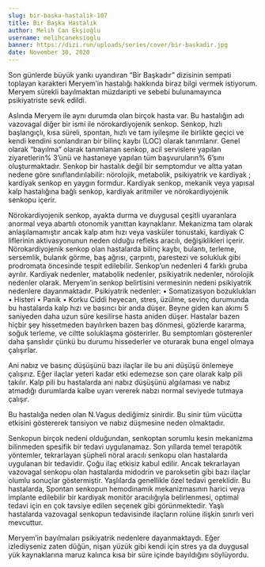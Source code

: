 ```yaml
---
slug: bir-baska-hastalik-107
title: Bir Başka Hastalık
author: Melih Can Ekşioğlu
username: melihcaneksioglu
banner: https://dizi.run/uploads/series/cover/bir-baskadir.jpg
date: November 30, 2020
---
```


Son günlerde büyük yankı uyandıran “Bir Başkadır” dizisinin sempati toplayan karakteri Meryem’in hastalığı hakkında biraz bilgi vermek istiyorum. Meryem sürekli bayılmaktan müzdaripti ve sebebi bulunamayınca psikiyatriste sevk edildi.

Aslında Meryem ile aynı durumda olan birçok hasta var. Bu hastalığın adı vazovagal diğer bir ismi ile nörokardiyojenik senkop. Senkop, hızlı başlangıçlı, kısa süreli, spontan, hızlı ve tam iyileşme ile birlikte geçici ve kendi kendini sonlandıran bir bilinç kaybı (LOC) olarak tanımlanır. Genel olarak “bayılma” olarak tanımlanan senkop, acil servislere yapılan ziyaretlerin% 3’ünü ve hastaneye yapılan tüm başvuruların% 6’sını oluşturmaktadır. Senkop bir hastalık değil bir semptomdur ve altta yatan nedene göre sınıflandırılabilir: nörolojik, metabolik, psikiyatrik ve kardiyak ; kardiyak senkop en yaygın formdur. Kardiyak senkop, mekanik veya yapısal kalp hastalığına bağlı senkop, kardiyak aritmiler ve nörokardiyojenik senkopu içerir.

Nörokardiyojenik senkop, ayakta durma ve duygusal çeşitli uyaranlara anormal veya abartılı otonomik yanıttan kaynaklanır. Mekanizma tam olarak anlaşılamamıştır ancak kalp atım hızı veya vasküler tonustaki, kardiyak C liflerinin aktivasyonunun neden olduğu refleks aracılı, değişiklikleri içerir. Nörokardiyojenik senkop olan hastalarda bilinç kaybı, bulantı, terleme, sersemlik, bulanık görme, baş ağrısı, çarpıntı, parestezi ve solukluk gibi prodromata öncesinde tespit edilebilir. Senkop’un nedenleri 4 farklı gruba ayrılır. Kardiyak nedenler, matabolik nedenler, psikiyatrik nedenler, nörolojik nedenler olarak. Meryem’in senkop belirtisini vermesinin nedeni psikiyatrik nedenlere dayanmaktadır. Psikiyatrik nedenler: • Somatizasyon bozuklukları • Histeri • Panik • Korku Ciddi heyecan, stres, üzülme, sevinç durumunda bu hastalarda kalp hızı ve basıncı bir anda düşer. Beyne giden kan akımı 5 saniyeden daha uzun süre kesilirse hasta aniden düşer. Hastalar bazen hiçbir şey hissetmeden bayılırken bazen baş dönmesi, gözlerde kararma, soğuk terleme, ve ciltte soluklaşma gösterirler. Bu semptomları gösterenler daha şanslıdır çünkü bu durumu hissederler ve oturarak buna engel olmaya çalışırlar.

Ani nabız ve basınç düşüşünü bazı ilaçlar ile bu ani düşüşü önlemeye çalışırız. Eğer ilaçlar yeteri kadar etki edemezse son çare olarak kalp pili takılır. Kalp pili bu hastalarda ani nabız düşüşünü algılaması ve nabız atmadığı durumlarda kalbe uyarı vererek nabzı normal seviyede tutmaya çalışır.

Bu hastalığa neden olan N.Vagus dediğimiz sinirdir. Bu sinir tüm vücütta etkisini göstererek tansiyon ve nabız düşmesine neden olmaktadır.

Senkopun birçok nedeni olduğundan, senkoptan sorumlu kesin mekanizma bilinmeden spesifik bir tedavi uygulanamaz. Son yıllarda temel terapötik yöntemler, tekrarlayan şüpheli nöral aracılı senkopu olan hastalarda uygulanan bir tedavidir. Çoğu ilaç etkisiz kabul edilir. Ancak tekrarlayan vazovagal senkopu olan hastalarda midodrin ve paroksetin gibi bazı ilaçlar olumlu sonuçlar göstermiştir. Yaşlılarda genellikle özel tedavi gereklidir. Bu hastalarda, Spontan senkopun hemodinamik mekanizmasının harici veya implante edilebilir bir kardiyak monitör aracılığıyla belirlenmesi, optimal tedavi için en çok tavsiye edilen seçenek gibi görünmektedir. Yaşlı hastalarda vazovagal senkopun tedavisinde ilaçların rolüne ilişkin sınırlı veri mevcuttur.

Meryem’in bayılmaları psikiyatrik nedenlere dayanmaktaydı. Eğer izlediyseniz zaten düğün, nişan yüzük gibi kendi için stres ya da duygusal yük kaynaklarına maruz kalınca kısa bir süre içinde bayıldığını söylüyordu.